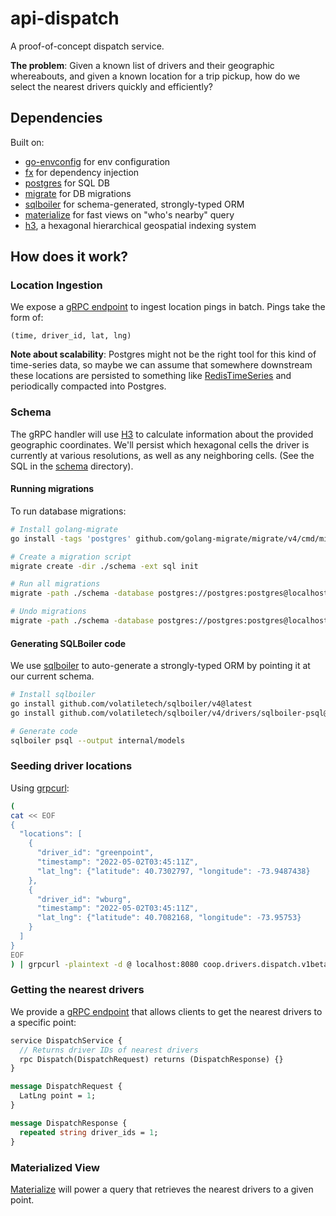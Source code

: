 # api-dispatch
A proof-of-concept dispatch service.

**The problem**: Given a known list of drivers and their geographic whereabouts,
and given a known location for a trip pickup, how do we select the nearest 
drivers quickly and efficiently?

## Dependencies
Built on:
* [go-envconfig](https://github.com/sethvargo/go-envconfig) for env configuration
* [fx](https://github.com/uber-go/fx) for dependency injection
* [postgres](https://www.postgresql.org/) for SQL DB
* [migrate](https://github.com/golang-migrate/migrate) for DB migrations
* [sqlboiler](https://github.com/volatiletech/sqlboiler) for schema-generated, strongly-typed ORM
* [materialize](https://materialize.com/) for fast views on "who's nearby" query
* [h3](https://h3geo.org/), a hexagonal hierarchical geospatial indexing system

## How does it work?
### Location Ingestion
We expose a [gRPC endpoint](idl/coop/drivers/dispatch/v1beta1/api.proto) to 
ingest location pings in batch. Pings take the form of:
```
(time, driver_id, lat, lng)
```

**Note about scalability**: Postgres might not be the right tool for this kind 
of time-series data, so maybe we can assume that somewhere downstream these 
locations are persisted to something like
[RedisTimeSeries](https://redis.io/docs/stack/timeseries/) and periodically 
compacted into Postgres.

### Schema
The gRPC handler will use [H3](https://h3geo.org/) to calculate information 
about the provided geographic coordinates. We'll persist which hexagonal cells
the driver is currently at various resolutions, as well as any neighboring 
cells. (See the SQL in the [schema](./schema) directory).

#### Running migrations
To run database migrations:
```bash
# Install golang-migrate
go install -tags 'postgres' github.com/golang-migrate/migrate/v4/cmd/migrate@latest

# Create a migration script
migrate create -dir ./schema -ext sql init

# Run all migrations
migrate -path ./schema -database postgres://postgres:postgres@localhost:5432/dispatch\?sslmode=disable up

# Undo migrations
migrate -path ./schema -database postgres://postgres:postgres@localhost:5432/dispatch\?sslmode=disable down
```

#### Generating SQLBoiler code
We use [sqlboiler](https://github.com/volatiletech/sqlboiler) to auto-generate
a strongly-typed ORM by pointing it at our current schema.

```bash
# Install sqlboiler
go install github.com/volatiletech/sqlboiler/v4@latest
go install github.com/volatiletech/sqlboiler/v4/drivers/sqlboiler-psql@latest

# Generate code
sqlboiler psql --output internal/models
```

### Seeding driver locations
Using [grpcurl](https://github.com/fullstorydev/grpcurl):
```bash
(
cat << EOF
{
  "locations": [
    {
      "driver_id": "greenpoint",
      "timestamp": "2022-05-02T03:45:11Z",
      "lat_lng": {"latitude": 40.7302797, "longitude": -73.9487438}
    },
    {
      "driver_id": "wburg",
      "timestamp": "2022-05-02T03:45:11Z",
      "lat_lng": {"latitude": 40.7082168, "longitude": -73.95753}
    }
  ]
}
EOF
) | grpcurl -plaintext -d @ localhost:8080 coop.drivers.dispatch.v1beta1.DispatchService/Ingest
```

### Getting the nearest drivers
We provide a [gRPC endpoint](idl/coop/drivers/dispatch/v1beta1/api.proto) that 
allows clients to get the nearest drivers to a specific point:
```protobuf
service DispatchService {
  // Returns driver IDs of nearest drivers
  rpc Dispatch(DispatchRequest) returns (DispatchResponse) {}
}

message DispatchRequest {
  LatLng point = 1;
}

message DispatchResponse {
  repeated string driver_ids = 1;
}
```

### Materialized View
[Materialize](https://materialize.com/) will power a query that retrieves the 
nearest drivers to a given point.